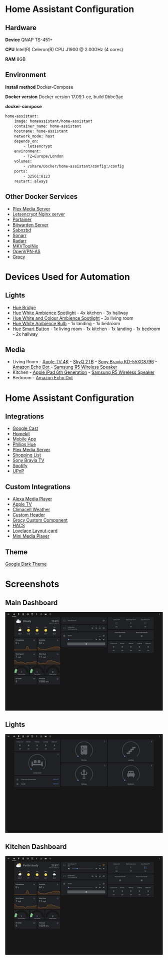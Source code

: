 # Home Assistant Configuration

## Hardware

**Device**
QNAP TS-451+

**CPU**
Intel(R) Celeron(R) CPU J1900 @ 2.00GHz (4 cores)

**RAM**
8GB

## Environment

**Install method**
Docker-Compose

**Docker version**
Docker version 17.09.1-ce, build 0bbe3ac

**docker-compose**

    home-assistant:
        image: homeassistant/home-assistant
        container_name: home-assistant
        hostname: home-assistant
        network_mode: host
        depends_on:
    	    - letsencrypt
    	environment:
    		- TZ=Europe/London
    	volumes:
    		- /share/Docker/home-assistant/config:/config
    	ports:
    		- 32561:8123
    	restart: always

## Other Docker Services

- [Plex Media Server](https://hub.docker.com/r/linuxserver/plex)
- [Letsencrypt Nginx server](https://hub.docker.com/r/linuxserver/letsencrypt)
- [Portainer](https://hub.docker.com/r/portainer/portainer)
- [Bitwarden Server](https://hub.docker.com/r/bitwardenrs/server)
- [Sabnzbd](https://hub.docker.com/r/linuxserver/sabnzbd)
- [Sonarr](https://hub.docker.com/r/linuxserver/sonarr)
- [Radarr](https://hub.docker.com/r/linuxserver/radarr)
- [MKVToolNix](https://hub.docker.com/r/jlesage/mkvtoolnix)
- [OpenVPN-AS](https://hub.docker.com/r/linuxserver/openvpn-as)
- [Grocy](https://hub.docker.com/r/linuxserver/grocy)

# Devices Used for Automation

## Lights

- [Hue Bridge](https://www2.meethue.com/en-gb/p/hue-hue-bridge/8718696516850)
- [Hue White Ambience Spotlight](https://www2.meethue.com/en-gb/p/hue-white-ambience-single-bulb-gu10/8718696598283) - 4x kitchen - 3x hallway
- [Hue White and Colour Ambience Spotlight](https://www2.meethue.com/en-gb/p/hue-white-and-colour-ambience-1-pack-gu10/8718699628659) - 3x living room
- [Hue White Ambience Bulb](https://www2.meethue.com/en-gb/p/hue-white-ambience-single-bulb-b22/8718696548813) - 1x landing - 1x bedroom
- [Hue Smart Button](https://www2.meethue.com/en-gb/p/hue-smart-button/8718699693985) - 1x living room - 1x kitchen - 1x landing - 1x bedroom - 2x hallway

## Media

- Living Room - [Apple TV 4K](https://www.apple.com/uk/apple-tv-4k/) - [SkyQ 2TB](https://www.sky.com/shop/tv/sky-q/) - [Sony Bravia KD-55XG8796](https://www.sony.co.uk/electronics/televisions/xg8505-series) - [Amazon Echo Dot](https://smile.amazon.co.uk/Echo-Dot-3rd-Gen-Charcoal/dp/B07PJV3JPR) - [Samsung R5 Wireless Speaker](https://www.samsung.com/uk/audio-video/multiroom-360-sound-speaker-wam5500/)
- Kitchen - [Apple iPad 6th Generation](https://smile.amazon.co.uk/2018-Apple-iPad-WiFi-32GB/dp/B07DVBRVQM/ref=sr_1_11?dchild=1&keywords=2018%20ipad&qid=1590746335&sr=8-11) - [Samsung R5 Wireless Speaker](https://www.samsung.com/uk/audio-video/multiroom-360-sound-speaker-wam5500/)
- Bedroom - [Amazon Echo Dot](https://smile.amazon.co.uk/Echo-Dot-3rd-Gen-Charcoal/dp/B07PJV3JPR)

# Home Assistant Configuration

## Integrations

- [Google Cast](https://www.home-assistant.io/integrations/cast/)
- [Homekit](https://www.home-assistant.io/integrations/homekit/)
- [Mobile App](https://www.home-assistant.io/integrations/mobile_app/)
- [Philips Hue](https://www.home-assistant.io/integrations/hue/)
- [Plex Media Server](https://www.home-assistant.io/integrations/plex/)
- [Shopping List](https://www.home-assistant.io/integrations/shopping_list/)
- [Sony Bravia TV](https://www.home-assistant.io/integrations/braviatv/)
- [Spotify](https://www.home-assistant.io/integrations/spotify/)
- [UPnP](https://www.home-assistant.io/integrations/upnp/)

## Custom Integrations

- [Alexa Media Player](https://github.com/custom-components/alexa_media_player)
- [Apple TV](https://github.com/postlund/hass-atv-beta)
- [Climacell Weather](https://github.com/r-renato/ha-climacell-weather)
- [Custom Header](https://github.com/maykar/custom-header)
- [Grocy Custom Component](https://github.com/custom-components/grocy)
- [HACS](https://github.com/hacs/integration)
- [Lovelace Layout-card](https://github.com/thomasloven/lovelace-layout-card)
- [Mini Media Player](https://github.com/kalkih/mini-media-player)

## Theme

[Google Dark Theme](https://github.com/JuanMTech/google_dark_theme)

# Screenshots

## Main Dashboard

![Main lovelace dashboard](https://raw.githubusercontent.com/KibosJ/Home-AssistantConfig/master/screenshots/Dashboard_main.png)

## Lights

![Lights tab](https://raw.githubusercontent.com/KibosJ/Home-AssistantConfig/master/screenshots/Dashboard_lights.png)

## Kitchen Dashboard

![Kitchen lovelace dashboard](https://raw.githubusercontent.com/KibosJ/Home-AssistantConfig/master/screenshots/Dashboard_kitchen.png)
